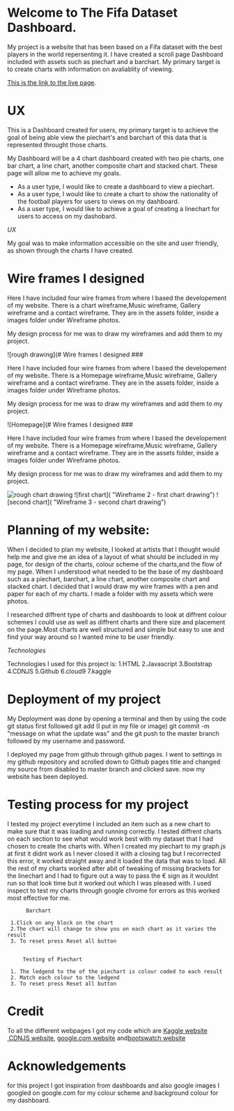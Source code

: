 # Welcome to The Fifa Dataset Dashboard. #

My project is a website that has been based on a Fifa dataset with the best players in the world repersenting it. 
I have created a scroll page Dashboard included with assets such as piechart and a barchart. My primary target
is to create charts with information on avaliablity of viewing. 


[This is the link to the live page](https://data-dashboard-noellebrowne.c9users.io/index.html).

# UX #

This is a Dashboard created for users, my primary target is to achieve the goal of being able view the piechart's and barchart of this data that is represented throught those charts.

My Dashboard will be a 4 chart dashboard created with two pie charts, one bar chart, a line chart, another composite chart and stacked chart.  These page will allow me to achieve my goals.

* As a user type, I would like to create a dashboard to view a piechart. 
* As a user type, I would like to create a chart to show the nationality of the football players for users to views on my dashboard. 
* As a user type, I would like to achieve a goal of creating a linechart for users to access on my dashobard. 

*UX*

My goal was to make information accessible on the site and user friendly, as shown through the charts I have created.

# Wire frames I designed ### 

Here I have included four wire frames from where I based the developement of my website. 
There is a chart wireframe,Music wireframe, Gallery wireframe and a contact wireframe.
They are in the assets folder, inside a images folder under Wireframe photos.

My design process for me was to draw my wireframes and add them to my project.

![rough drawing](# Wire frames I designed ### 

Here I have included four wire frames from where I based the developement of my website. 
There is a Homepage wireframe,Music wireframe, Gallery wireframe and a contact wireframe.
They are in the assets folder, inside a images folder under Wireframe photos.

My design process for me was to draw my wireframes and add them to my project.

![Homepage](# Wire frames I designed ### 

Here I have included four wire frames from where I based the developement of my website. 
There is a Homepage wireframe,Music wireframe, Gallery wireframe and a contact wireframe.
They are in the assets folder, inside a images folder under Wireframe photos.

My design process for me was to draw my wireframes and add them to my project.

![rough chart drawing](https://github.com/noellebrowne/data-dashboard/blob/master/assets/IMG_5469.jpg "Wireframe 1 - rough chart drawing")
![first chart]( "Wireframe 2 - first chart drawing")
![second chart]( "Wireframe 3 - second chart drawing")

# Planning of my website: #

When I decided to plan my website, I looked at artists that I thought would help me and give me an idea of a layout of what should be included in my page,
for design of the charts, colour scheme of the charts,and the flow of my page. When I understood what needed to be the base of my dashboard such as a piechart, barchart, 
 a line chart, another composite chart and stacked chart. I decided that I would draw my wire frames with a pen and paper for each of my charts. I made a folder with my assets which were photos.

I researched diffrent type of charts and dashboards to look at diffrent colour schemes I could use as well as diffrent charts and there size and placement on the page.Most charts 
are well structured and simple but easy to use and find your way around so I wanted mine to be user friendly. 

*Technologies*

Technologies I used for this project is: 
1.HTML
2.Javascript
3.Bootstrap
4.CDNJS
5.Github
6.cloud9
7.kaggle


# Deployment of my project #

My Deployment was done by opening a terminal and then by using the code git status first followed git add (I put in my file or image) git commit -m "message on what the update was"
and the git push to the master branch followed by my username and password.
 
I deployed my page from github through github pages. I went to settings in my github repository and scrolled down to Github pages title and changed my source from disabled
to master branch and clicked save. now my website has been deployed.

# Testing process for my project #


I tested my project everytime I included an item such as a new chart to make sure that it was loading and running correctly. 
I tested diffrent charts on each section to see what would work best with my dataset that I had chosen to create the charts with.
When I created my piechart to my graph.js at first it didnt work as I never closed it with a closing tag but I recorrected this error, it worked straight away and it loaded the data that was to load. 
All the rest of my charts worked after abit of tweaking of missing brackets for the linechart and I had to figure out a way to pass the € sign as it wouldnt run so that look time but it worked out which I was pleased with.
I used inspect to test my charts through google chrome for errors
as this worked most effective for me.

          Barchart

     1.Click on any block on the chart
     2.The chart will change to show you on each chart as it varies the result
     3. To reset press Reset all button
     
     
         Testing of Piechart
         
     1. The ledgend to the of the piechart is colour coded to each result
     2. Match each colour to the ledgend
     3. To reset press Reset all button
     
     
# Credit # 
To all the different webpages I got my code which are [Kaggle website](https://www.kaggle.com/datasets "Kaggle Dataset website")
,[CDNJS website](https://cdnjs.com/ "cdnjs webpage"), [google.com website](https://www.google.com/ "Google") and[bootswatch website](https://bootswatch.com/3/ "bootswatch")


# Acknowledgements #
 for this project I got inspiration from dashboards and also google images I googled on google.com for my colour scheme and background colour for my dashboard.





